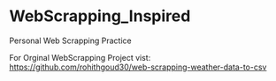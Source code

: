 # WebScrapping_Inspired
Personal Web Scrapping Practice

For Orginal WebScrapping Project vist: https://github.com/rohithgoud30/web-scrapping-weather-data-to-csv 
